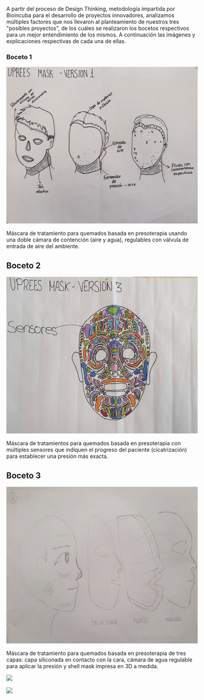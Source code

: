 A partir del proceso de Design Thinking, metodología impartida por Bioincuba para el desarrollo de proyectos innovadores, analizamos múltiples factores que nos llevaron al planteamiento de nuestros tres "posibles proyectos", de los cuáles se realizaron los bocetos respectivos para un mejor entendimiento de los mismos. A continuación las imágenes y explicaciones respectivas de cada una de ellas.
<h3> Boceto 1 </h3>
<center>
  <img src="img/b1.jpg" width="586" height="411" alt="" class="img-fluid img-rounded">
</center>
<p> Máscara de tratamiento para quemados basada en presoterapia usando una doble cámara de contención (aire y agua), regulables con válvula de entrada de aire del ambiente.</p>
<h2> Boceto 2 </h2>
<center>
  <img src="img/b2.jpg" width="586" height="411" alt="" class="img-fluid img-rounded">
</center>
<p>Máscara de tratamientos para quemados basada en presoterapia con múltiples sensores que indiquen el progreso del paciente (cicatrización) para establecer una presión más exacta.</p>
<h2> Boceto 3 </h2>
<center>
  <img src="img/b3.jpg" width="586" height="411" alt="" class="img-fluid img-rounded">
</center>
<p>Máscara de tratamiento para quemados basada en presoterapia de tres capas: capa siliconada en contacto con la cara, cámara de agua regulable para aplicar la presión y shell mask impresa en 3D a medida.</p>
<a href="semana3.html"> <img src="http://i67.tinypic.com/141ia1s.jpg"><p></a> 
<a href="semana5.html"> <img src="http://i64.tinypic.com/24lt2zm.png"><p></a>
